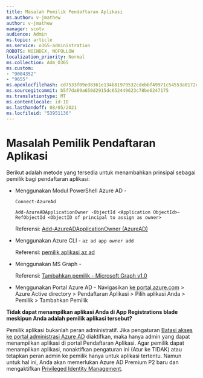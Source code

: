 ```yaml
---
title: Masalah Pemilik Pendaftaran Aplikasi
ms.author: v-jmathew
author: v-jmathew
manager: scotv
audience: Admin
ms.topic: article
ms.service: o365-administration
ROBOTS: NOINDEX, NOFOLLOW
localization_priority: Normal
ms.collection: Adm_O365
ms.custom:
- "9004352"
- "9655"
ms.openlocfilehash: cd7533f09ed8361e134b81979532cdebbf49971c54553a0172c7527f30e319bb
ms.sourcegitcommit: b5f7da89a650d2915dc652449623c78be6247175
ms.translationtype: MT
ms.contentlocale: id-ID
ms.lasthandoff: 08/05/2021
ms.locfileid: "53951136"
---
```

# <a name="app-registration-owner-issues"></a>Masalah Pemilik Pendaftaran Aplikasi

Berikut adalah metode yang tersedia untuk menambahkan prinsipal sebagai pemilik bagi pendaftaran aplikasi:

- Menggunakan Modul PowerShell Azure AD -

    `Connect-AzureAd`

    `Add-AzureADApplicationOwner -ObjectId <Application ObjectId>-RefObjectId <ObjectID of principal to assign as owner>`

    Referensi: [Add-AzureADApplicationOwner (AzureAD)](https://docs.microsoft.com/powershell/module/azuread/add-azureadapplicationowner)
- Menggunakan Azure CLI - `az ad app owner add`

    Referensi: [pemilik aplikasi az ad](https://docs.microsoft.com/cli/azure/ad/app/owner)
- Menggunakan MS Graph -

    Referensi: [Tambahkan pemilik - Microsoft Graph v1.0](https://docs.microsoft.com/graph/api/application-post-owners)
- Menggunakan Portal Azure AD - Navigasikan [ke portal.azure.com](https://portal.azure.com/) > Azure Active directory > Pendaftaran Aplikasi > Pilih aplikasi Anda > Pemilik > Tambahkan Pemilik

**Tidak dapat menampilkan aplikasi Anda di App Registrations blade meskipun Anda adalah pemilik aplikasi tersebut?**

Pemilik aplikasi bukanlah peran administratif. Jika pengaturan [Batasi akses ke portal administrasi Azure AD](https://docs.microsoft.com/azure/active-directory/fundamentals/users-default-permissions) diaktifkan, maka hanya admin yang dapat menampilkan aplikasi di portal Pendaftaran Aplikasi. Agar pemilik dapat menampilkan aplikasi, nonaktifkan pengaturan ini (Atur ke TIDAK) atau tetapkan peran admin ke pemilik hanya untuk aplikasi tertentu. Namun untuk hal ini, Anda akan memerlukan Azure AD Premium P2 baru dan mengaktifkan [Privileged Identity Management](https://docs.microsoft.com/azure/active-directory/privileged-identity-management/pim-configure).
